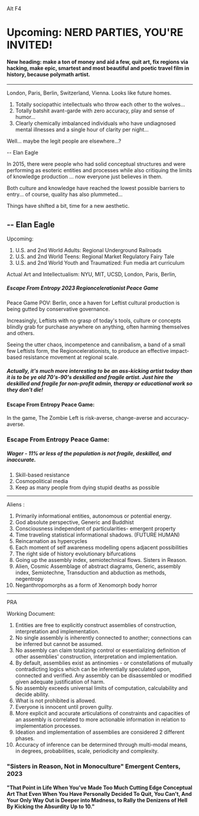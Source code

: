 Alt F4








# Upcoming: NERD PARTIES, YOU'RE INVITED!

#### New heading: make a ton of money and aid a few, quit art, fix regions via hacking, make epic, smartest and most beautiful and poetic travel film in history, because polymath artist.



----










London, Paris, Berlin, Switzerland, Vienna. Looks like future homes.













1. Totally sociopathic intellectuals who throw each other to the wolves...
2. Totally batshit avant-garde with zero accuracy, play and sense of humor...
3. Clearly chemically imbalanced individuals who have undiagnosed mental illnesses and a single hour of clarity per night...

Well... maybe the legit people are elsewhere...?

-- Elan Eagle







In 2015, there were people who had solid conceptual structures and were performing as esoteric entities and processes while also critiquing the limits of knowledge production ...
now everyone just believes in them. 

Both culture and knowledge have reached the lowest possible barriers to entry... of course, quality has also plummeted... 

Things have shifted a bit, time for a new aesthetic.

-- Elan Eagle
-----






Upcoming:

1. U.S. and 2nd World Adults: Regional Underground Railroads
2. U.S. and 2nd World Teens: Regional Market Regulatory Fairy Tale
3. U.S. and 2nd World Youth and Traumatized: Fun media art curriculum 

Actual Art and Intellectualism: NYU, MIT, UCSD, London, Paris, Berlin, 





##### Escape From Entropy 2023 Regioncelerationist Peace Game

Peace Game POV: Berlin, once a haven for Leftist cultural production is being gutted by conservative governance. 

Increasingly, Leftists with no grasp of today's tools, culture or concepts blindly grab for purchase anywhere on anything, often harming themselves and others.

Seeing the utter chaos, incompetence and cannibalism, a band of a small few Leftists form, the Regioncelerationists, to produce an effective impact-based resistance movement at regional scale.











##### Actually, it's much more interesting to be an ass-kicking artist today than it is to be ye old 70's-90's deskilled and fragile artist. Just hire the deskilled and fragile for non-profit admin, therapy or educational work so they don't die!








#### Escape From Entropy Peace Game:

In the game, The Zombie Left is risk-averse, change-averse and accuracy-averse.








### Escape From Entropy Peace Game:

##### Wager - 11% or less of the population is not fragile, deskilled, and inaccurate.

















1. Skill-based resistance
2. Cosmopolitical media
3. Keep as many people from dying stupid deaths as possible
----


Aliens :
1. Primarily informational entities, autonomous or potential energy.
2. God absolute perspective, Generic and Buddhist
3. Consciousness independent of particularities- emergent property
4. Time traveling statistical informational shadows. (FUTURE HUMAN)
5. Reincarnation as hypercycles
6. Each moment of self awareness modelling opens adjacent possibilities
7. The right side of history evolutionary bifurcations
8. Going up the assembly index, semiotechnical flows. Sisters in Reason.
9. Alien, Cosmic Assemblage of abstract diagrams, Generic, assembly index, Semiotechne, Transduction and abduction as methods, negentropy
10. Neganthropomorphs as a form of Xenomorph body horror
----

PRA

Working Document:

1. Entities are free to explicitly construct assemblies of construction, interpretation and implementation.
2. No single assembly is inherently connected to another; connections can be inferred but cannot be assumed.
3. No assembly can claim totalizing control or essentializing definition of other assemblies' construction, interpretation and implementation.
4. By default, assemblies exist as antinomies - or constellations of mutually contradicting logics which can be inferentially speculated upon, connected and verified. Any assembly can be disassembled or modified given adequate justification of harm. 
5. No assembly exceeds universal limits of computation, calculability and decide ability.
6. What is not prohibited is allowed.
7. Everyone is innocent until proven guilty.
8. More explicit and accurate articulations of constraints and capacities of an assembly is correlated to more actionable information in relation to implementation processes.
9. Ideation and implementation of assemblies are considered 2 different phases.
10. Accuracy of inference can be determined through multi-modal means, in degrees, probabilities, scale, periodicity and complexity.







### "Sisters in Reason, Not in Monoculture" Emergent Centers, 2023































#### "That Point in Life When You've Made Too Much Cutting Edge Conceptual Art That Even When You Have Personally Decided To Quit, You Can't, And Your Only Way Out is Deeper into Madness, to Rally the Denizens of Hell By Kicking the Absurdity Up to 10."












